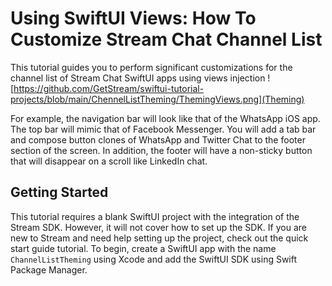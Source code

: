 # Using SwiftUI Views: How To Customize Stream Chat Channel List

This tutorial guides you to perform significant customizations for the channel list of Stream Chat SwiftUI apps using views injection
![https://github.com/GetStream/swiftui-tutorial-projects/blob/main/ChennelListTheming/ThemingViews.png](Theming)

For example, the navigation bar will look like that of the WhatsApp iOS app. The top bar will mimic that of Facebook Messenger. You will add a tab bar and compose button clones of WhatsApp and Twitter Chat to the footer section of the screen. In addition, the footer will have a non-sticky button that will disappear on a scroll like LinkedIn chat. 


## Getting Started
This tutorial requires a blank SwiftUI project with the integration of the Stream SDK. However, it will not cover how to set up the SDK. If you are new to Stream and need help setting up the project, check out the quick start guide tutorial.
To begin, create a SwiftUI app with the name `ChannelListTheming` using Xcode and add the SwiftUI SDK using Swift Package Manager.
